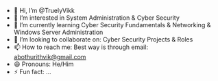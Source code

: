 - 👋 Hi, I’m @TruelyVikk
- 👀 I’m interested in System Administration & Cyber Security
- 🌱 I’m currently learning Cyber Security Fundamentals & Networking & Windows Server Administration
- 💞️ I’m looking to collaborate on: Cyber Security Projects & Roles
- 📫 How to reach me: Best way is through email: abothurithvik@gmail.com
- 😄 Pronouns: He/Him
- ⚡ Fun fact: ...

<!---
TruelyVikk/TruelyVikk is a ✨ special ✨ repository because its `README.md` (this file) appears on your GitHub profile.
You can click the Preview link to take a look at your changes.
--->
